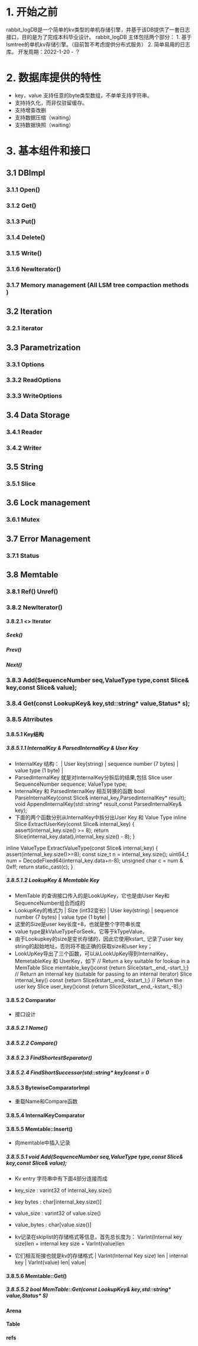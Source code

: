 # 1. 开始之前

rabbit_logDB是一个简单的kv类型的单机存储引擎，并基于该DB提供了一套日志接口，目的是为了完成本科毕业设计。
rabbit_logDB 主体包括两个部分：
    1. 基于lsmtree的单机kv存储引擎。（目前暂不考虑提供分布式服务）
    2. 简单易用的日志库。
开发周期：2022-1-20 - ？

# 2. 数据库提供的特性

- key，value 支持任意的byte类型数组，不单单支持字符串。
- 支持持久化，而非仅驻留缓存。
- 支持增查改删
- 支持数据压缩（waiting）
- 支持数据快照（waiting）

# 3. 基本组件和接口

## 3.1 DBImpl

### 3.1.1 Open()
### 3.1.2 Get()
### 3.1.3 Put()
### 3.1.4 Delete()
### 3.1.5 Write()
### 3.1.6 NewIterator()
### 3.1.7 Memory management (All LSM tree compaction methods )

## 3.2 Iteration
### 3.2.1 iterator

## 3.3 Parametrization
### 3.3.1 Options
### 3.3.2 ReadOptions
### 3.3.3 WriteOptions

## 3.4 Data Storage
### 3.4.1 Reader
### 3.4.2 Writer

## 3.5 String
### 3.5.1 Slice

## 3.6 Lock management
### 3.6.1 Mutex

## 3.7 Error Management
### 3.7.1 Status

## 3.8 Memtable 

### 3.8.1 Ref() Unref()
### 3.8.2 NewIterator()
#### 3.8.2.1 <<use>> Iterator
##### Seek()
##### Prev()
##### Next()
### 3.8.3 Add(SequenceNumber seq,ValueType type,const Slice& key,const Slice& value);
### 3.8.4 Get(const LookupKey& key,std::string* value,Status* s);

### 3.8.5 Atrributes
#### 3.8.5.1 Key结构
##### 3.8.5.1.1 InternalKey & ParsedInternalKey & User Key

- InternalKey
结构： | User key(string) | sequence number (7 bytes) | value type (1 byte) |
- ParsedInternalKey 就是对InternalKey分拆后的结果,包括
Slice user 
SequenceNumber sequence;
ValueType type;
- InternalKey 和 ParsedInternalKey 相互转换的函数
bool ParseInternalKey(const Slice& internal_key,ParsedInternalKey* result);
void AppendInternalKey(std::string* result,const ParsedInternalKey& key);
- 下面的两个函数分别从InternalKey中拆分出User Key 和 Value Type
inline Slice ExtractUserKey(const Slice& internal_key)
{
    assert(internal_key.size() >= 8);
    return Slice(internal_key.data(),internal_key.size() - 8);
} 

inline ValueType ExtractValueType(const Slice& internal_key)
{
    assert(internal_key.size()>=8);
    const size_t n = internal_key.size();
    uint64_t num = DecodeFixed64(internal_key.data+n-8);
    unsigned char c = num & 0xff;
    return static_cast<ValueType>(c);
}

##### 3.8.5.1.2 LookupKey & Memtable Key
- MemTable 的查询接口传入的是LookUpKey，它也是由User Key和 SequenceNumber组合而成的
- LookupKey的格式为
| Size (int32变长) | User key(string) | sequence number (7 bytes) | value type (1 byte) |
- 这里的Size是user key长度+8，也就是整个字符串长度
- value type是kValueTypeForSeek，它等于kTypeValue。
- 由于Lookupkey的size是变长存储的，因此它使用kstart_ 记录了user key string的起始地址，否则将不能正确的获取size和user key；
- LookUpKey导出了三个函数，可以从LookUpKey得到InternalKey，MemetableKey 和 UserKey，如下
// Return a key suitable for lookup in a MemTable
Slice memtable_key()const {return Slice(start_,end_-start_);}
// Return an internal key (suitable for passing to an internal iterator)
Slice internal_key() const {return Slice(kstart_,end_-kstart_);}
// Return the user key
Slice user_key()const {return Slice(kstart_,end_-kstart_-8);}
#### 3.8.5.2 Comparator
- 接口设计
##### 3.8.5.2.1 Name()
##### 3.8.5.2.2 Compare()
##### 3.8.5.2.3 FindShortestSeparator()
##### 3.8.5.2.4 FindShortSuccessor(std::string* key)const = 0

#### 3.8.5.3 BytewiseComparatorImpl
- 重载Name和Compare函数
#### 3.8.5.4 InternalKeyComparator
#### 3.8.5.5 Memtable::Insert()
- 向memtable中插入记录
##### 3.8.5.5.1 void Add(SequenceNumber seq,ValueType type,const Slice& key,const Slice& value);
- Kv entry 字符串中有下面4部分连接而成
- key_size : varint32 of internal_key.size()
- key bytes : char[internal_key.size()]
- value_size : varint32 of value.size()
- value_bytes : char[value.size()]

- kv记录在skiplist的存储格式等信息，首先总长度为：
VarInt(Internal key size)len + internal key size + VarInt(value)len 
- 它们相互衔接也就是kv的存储格式
| VarInt(Internal Key size) len | internal key | VarInt(value) len| value|

#### 3.8.5.6 Memtable::Get()
##### 3.8.5.5.2 bool MemTable::Get(const LookupKey& key,std::string* value,Status* S)


#### Arena
#### Table
#### refs

